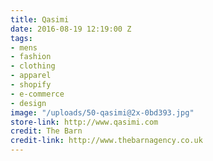 ```yaml
---
title: Qasimi
date: 2016-08-19 12:19:00 Z
tags:
- mens
- fashion
- clothing
- apparel
- shopify
- e-commerce
- design
image: "/uploads/50-qasimi@2x-0bd393.jpg"
store-link: http://www.qasimi.com
credit: The Barn
credit-link: http://www.thebarnagency.co.uk
---
```


